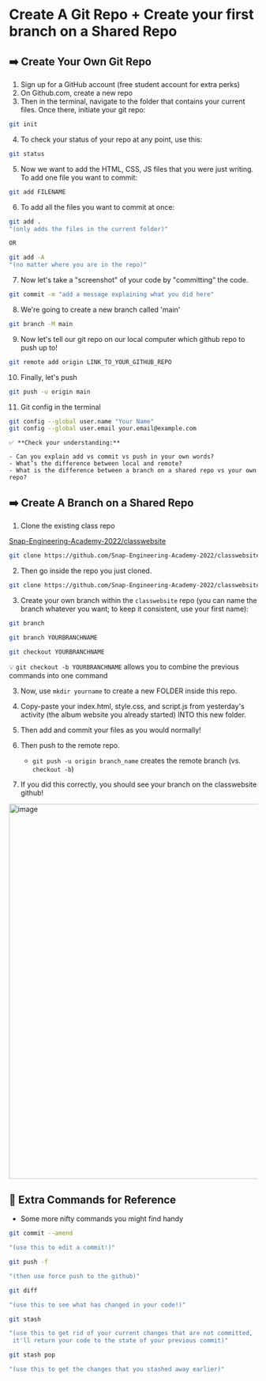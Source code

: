 # Create A Git Repo + Create your first branch on a Shared Repo


## ➡️ Create Your Own Git Repo 
1. Sign up for a GitHub account (free student account for extra perks)
2. On Github.com, create a new repo
3. Then in the terminal,  navigate to the folder that contains your current files. Once there, initiate your git repo:

```bash
git init
```

4. To check your status of your repo at any point, use this:

```bash
git status
```

5. Now we want to add the HTML, CSS, JS files that you were just writing. To add one file you want to commit:

```bash
git add FILENAME
```

6. To add all the files you want to commit at once:

```bash
git add .
"(only adds the files in the current folder)"

OR

git add -A
"(no matter where you are in the repo)"
```

7. Now let's take a "screenshot" of your code by "committing" the code.

```bash
git commit -m "add a message explaining what you did here"
```

8. We're going to create a new branch called 'main'

```bash
git branch -M main
```

9. Now let's tell our git repo on our local computer which github repo to push up to!

```bash
git remote add origin LINK_TO_YOUR_GITHUB_REPO
```

10. Finally, let's push

```bash
git push -u origin main
```

11. Git config in the terminal

```bash
git config --global user.name "Your Name"
git config --global user.email your.email@example.com
```
    
    
    ✅ **Check your understanding:** 
    
    - Can you explain add vs commit vs push in your own words?
    - What’s the difference between local and remote?
    - What is the difference between a branch on a shared repo vs your own repo?



## ➡️ Create A Branch on a Shared Repo

1. Clone the existing class repo

[Snap-Engineering-Academy-2022/classwebsite](https://github.com/Snap-Engineering-Academy-2022/classwebsite)


```bash
git clone https://github.com/Snap-Engineering-Academy-2022/classwebsite
```

2. Then go inside the repo you just cloned. 
```bash
git clone https://github.com/Snap-Engineering-Academy-2022/classwebsite
```

3. Create your own branch within the `classwebsite` repo (you can name the branch whatever you want; to keep it consistent, use your first name): 

```bash
git branch

git branch YOURBRANCHNAME

git checkout YOURBRANCHNAME
```
 💡 `git checkout -b YOURBRANCHNAME` allows you to combine the previous commands into one command

3. Now, use `mkdir yourname` to create a new FOLDER inside this repo. 

4. Copy-paste your index.html, style.css, and script.js from yesterday's activity (the album website you already started) INTO this new folder. 

3. Then add and commit your files as you would normally!

4. Then push to the remote repo. 
    - `git push -u origin branch_name` creates the remote branch (vs. `checkout -b`)

5. If you did this correctly, you should see your branch on the classwebsite github!

<img width="758" alt="image" src="https://user-images.githubusercontent.com/26272095/173702852-f57d7afe-d39e-4680-b177-2033617a8b8d.png">


## 🧠 Extra Commands for Reference
- Some more nifty commands you might find handy

```bash
git commit --amend

"(use this to edit a commit!)"

git push -f

"(then use force push to the github)"
```

```bash
git diff

"(use this to see what has changed in your code!)"
```

```bash
git stash

"(use this to get rid of your current changes that are not committed,
 it'll return your code to the state of your previous commit)" 

git stash pop 

"(use this to get the changes that you stashed away earlier)"
```

